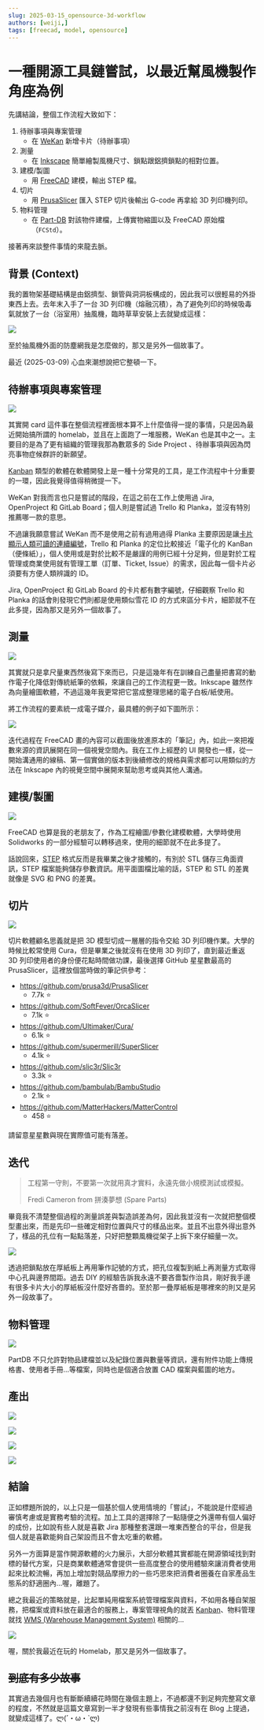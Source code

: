 ```yaml
---
slug: 2025-03-15_opensource-3d-workflow
authors: [weiji,]
tags: [freecad, model, opensource]
--- 
```


# 一種開源工具鏈嘗試，以最近幫風機製作角座為例

<head>
  <meta property="og:image" content="https://raw.githubusercontent.com/FlySkyPie/flyskypie.github.io/main/blog/2025-03-15_opensource-3d-workflow/img/00_cover.webp" />
</head>

先講結論，整個工作流程大致如下：

1. 待辦事項與專案管理
    - 在 [WeKan](https://github.com/wekan/wekan) 新增卡片（待辦事項）
2. 測量
    - 在 [Inkscape](https://gitlab.com/inkscape/inkscape) 簡單繪製風機尺寸、鎖點跟鋁擠鎖點的相對位置。
3. 建模/製圖
    - 用 [FreeCAD](https://github.com/FreeCAD/FreeCAD) 建模，輸出 STEP 檔。
4. 切片
    - 用 [PrusaSlicer](https://github.com/prusa3d/PrusaSlicer) 匯入 STEP 切片後輸出 G-code 再拿給 3D 列印機列印。
5. 物料管理
    - 在 [Part-DB](https://github.com/Part-DB/Part-DB-server) 對該物件建檔，上傳實物縮圖以及 FreeCAD 原始檔（`FCStd`）。

接著再來談整件事情的來龍去脈。

## 背景 (Context)

我的置物架基礎結構是由鋁擠型、鎖管與洞洞板構成的，因此我可以很輕易的外掛東西上去。去年末入手了一台 3D 列印機（熔融沉積），為了避免列印的時候吸毒氣就放了一台（浴室用）抽風機，臨時草草安裝上去就變成這樣：

![](./img/01_fan.webp)

至於抽風機外面的防塵網我是怎麼做的，那又是另外一個故事了。

最近 (2025-03-09) 心血來潮想說把它整頓一下。

## 待辦事項與專案管理

![](./img/02_wekan.webp)

其實開 card 這件事在整個流程裡面根本算不上什麼值得一提的事情，只是因為最近開始搞所謂的 homelab，並且在上面跑了一堆服務，WeKan 也是其中之一。主要目的是為了更有組織的管理我那為數眾多的 Side Project 、待辦事項與因為閃亮事物症候群許的新願望。

[Kanban](https://en.wikipedia.org/wiki/Kanban_(development)) 類型的軟體在軟體開發上是一種十分常見的工具，是工作流程中十分重要的一環，因此我覺得值得稍微提一下。

WeKan 對我而言也只是嘗試的階段，在這之前在工作上使用過 Jira, OpenProject 和 GitLab Board；個人則是嘗試過 Trello 和 Planka，並沒有特別推薦哪一款的意思。

不過讓我願意嘗試 WeKan 而不是使用之前有過用過得 Planka 主要原因是讓[卡片顯示人類可讀的連續編號](https://github.com/wekan/wekan/pull/3935)，Trello 和 Planka 的定位比較接近「電子化的 KanBan （便條紙）」，個人使用或是對於比較不是嚴謹的用例已經十分足夠，但是對於工程管理或商業使用就有管理工單（訂單、Ticket, Issue）的需求，因此每一個卡片必須要有方便人類辨識的 ID。

Jira, OpenProject 和 GitLab Board 的卡片都有數字編號，仔細觀察 Trello 和 Planka 的話會則發現它們則都是使用類似雪花 ID 的方式來區分卡片，細節就不在此多提，因為那又是另外一個故事了。

## 測量

![](./img/03_inkscape.webp)

其實就只是拿尺量東西然後寫下來而已，只是這幾年有在訓練自己盡量把書寫的動作電子化降低對傳統紙筆的依賴，來讓自己的工作流程更一致。Inkscape 雖然作為向量繪圖軟體，不過這幾年我更常把它當成整理思緒的電子白板/紙使用。

將工作流程的要素統一成電子媒介，最具體的例子如下圖所示：

![](./img/04_inkscape.webp)

迭代過程在 FreeCAD 畫的內容可以截圖後放進原本的「筆記」內，如此一來把複數來源的資訊展開在同一個視覺空間內。我在工作上經歷的 UI 開發也一樣，從一開始溝通用的線稿、第一個實做的版本到後續修改的規格與需求都可以用類似的方法在 Inkscape 內的視覺空間中展開來幫助思考或與其他人溝通。

## 建模/製圖

![](./img/05_freecad.webp)

FreeCAD 也算是我的老朋友了，作為工程繪圖/參數化建模軟體，大學時使用 Solidworks 的一部分經驗可以轉移過來，使用的細節就不在此多提了。

話說回來，[STEP](https://en.wikipedia.org/wiki/ISO_10303-21) 格式反而是我畢業之後才接觸的，有別於 STL 儲存三角面資訊，STEP 檔案能夠儲存參數資訊。用平面圖檔比喻的話，STEP 和 STL 的差異就像是 SVG 和 PNG 的差異。

## 切片

![](./img/06_prusaslicer.webp)

切片軟體顧名思義就是把 3D 模型切成一層層的指令交給 3D 列印機作業。大學的時候比較常使用 Cura，但是畢業之後就沒有在使用 3D 列印了，直到最近重返 3D 列印使用者的身份便花點時間做功課，最後選擇 GitHub 星星數最高的 PrusaSlicer，這裡放個當時做的筆記供參考：

- https://github.com/prusa3d/PrusaSlicer
  - 7.7k ⭐
- https://github.com/SoftFever/OrcaSlicer
  - 7.1k ⭐
- https://github.com/Ultimaker/Cura/
  - 6.1k ⭐
- https://github.com/supermerill/SuperSlicer
  - 4.1k ⭐
- https://github.com/slic3r/Slic3r
  - 3.3k ⭐
- https://github.com/bambulab/BambuStudio
  - 2.1k ⭐
- https://github.com/MatterHackers/MatterControl
  - 458 ⭐

請留意星星數與現在實際值可能有落差。

## 迭代

> 工程第一守則，不要第一次就用真才實料，永遠先做小規模測試或模擬。
> 
> Fredi Cameron from 拼湊夢想 (Spare Parts)

畢竟我不清楚整個過程的測量誤差與製造誤差為何，因此我並沒有一次就把整個模型畫出來，而是先印一些確定相對位置與尺寸的樣品出來。並且不出意外得出意外了，樣品的孔位有一點點落差，只好把整顆風機從架子上拆下來仔細量一次。

![](./img/07_sample.webp)

透過把鎖點放在厚紙板上再用筆作記號的方式，把孔位複製到紙上再測量方式取得中心孔與邊界間距。過去 DIY 的經驗告訴我永遠不要吝嗇製作治具，剛好我手邊有很多卡片大小的厚紙板沒什麼好吝嗇的。至於那一疊厚紙板是哪裡來的則又是另外一段故事了。

## 物料管理

![](./img/08_partdb.webp)

PartDB 不只允許對物品建檔並以及紀錄位置與數量等資訊，還有附件功能上傳規格書、使用者手冊...等檔案，同時也是個適合放置 CAD 檔案與藍圖的地方。

## 產出

![](./img/09_result.webp)

![](./img/10_result.webp)

![](./img/11_result.webp)

![](./img/12_result.webp)

## 結論

正如標題所說的，以上只是一個基於個人使用情境的「嘗試」，不能說是什麼經過審慎考慮或是實務考驗的流程。加上工具的選擇除了一點隨便之外還帶有個人偏好的成份，比如說有些人就是喜歡 Jira 那種整套還跟一堆東西整合的平台，但是我個人就是喜歡能夠自己架設而且不會太吃重的軟體。

另外一方面算是當作開源軟體的火力展示，大部分軟體其實都能在開源領域找到對標的替代方案，只是商業軟體通常會提供一些高度整合的使用體驗來讓消費者使用起來比較流暢，再加上增加對競品摩擦力的一些巧思來把消費者圈養在自家產品生態系的舒適圈內...喔，離題了。

總之我最近的策略就是，比起單純用檔案系統管理檔案與資料，不如用各種自架服務，把檔案或資料放在最適合的服務上，專案管理視角的就丟 [Kanban](https://github.com/topics/kanban)、物料管理就找 [WMS (Warehouse Management System)](https://github.com/topics/inventory-management-system) 相關的...

![](./img/13_homelab.webp)

喔，關於我最近在玩的 Homelab，那又是另外一個故事了。

## ~~到底有多少故事~~

其實過去幾個月也有斷斷續續花時間在幾個主題上，不過都還不到足夠完整寫文章的程度，不然就是這篇文章寫到一半才發現有些事情我之前沒有在 Blog 上提過，就變成這樣了。ლ(́´・ω・`ლ)